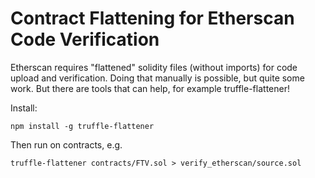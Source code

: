 # Contract Flattening for Etherscan Code Verification

Etherscan requires "flattened" solidity files (without imports) for code upload
and verification. Doing that manually is possible, but quite some work. But
there are tools that can help, for example truffle-flattener!

Install:

    npm install -g truffle-flattener

Then run on contracts, e.g.

    truffle-flattener contracts/FTV.sol > verify_etherscan/source.sol
